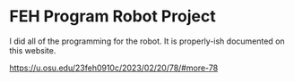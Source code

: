# FEH Program Robot Project
I did all of the programming for the robot. It is properly-ish documented on this website.

https://u.osu.edu/23feh0910c/2023/02/20/78/#more-78

